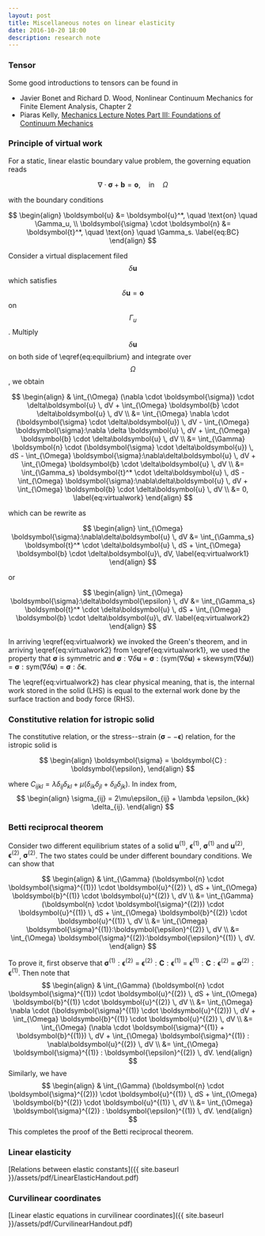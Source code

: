 ```yaml
---
layout: post
title: Miscellaneous notes on linear elasticity
date: 2016-10-20 18:00
description: research note
---
```



### Tensor
Some good introductions to tensors can be found in
- Javier Bonet and Richard D. Wood, Nonlinear Continuum Mechanics for Finite Element Analysis, Chapter 2 
- Piaras Kelly, [Mechanics Lecture Notes Part III: Foundations of Continuum Mechanics](http://homepages.engineering.auckland.ac.nz/~pkel015/SolidMechanicsBooks/Part_III/index.html)

### Principle of virtual work
For a static, linear elastic boundary value problem, the governing equation reads

$$
\nabla \cdot \boldsymbol{\sigma} + \boldsymbol{b} = \boldsymbol{o}, \quad \text{in} \quad \Omega
$$
<!-- $$
\begin{align}
  \nabla \cdot \boldsymbol{\sigma} + \boldsymbol{b} = \boldsymbol{o}, \quad \text{in} \quad \Omega
  \label{eq:equilbrium}
\end{align} 
$$ -->

with the boundary conditions

$$
\begin{align}
  \boldsymbol{u} &= \boldsymbol{u}^*, \quad \text{on} \quad \Gamma_u, \\
  \boldsymbol{\sigma} \cdot \boldsymbol{n} &= \boldsymbol{t}^*, \quad \text{on} \quad \Gamma_s. 
  \label{eq:BC}
\end{align}
$$

Consider a virtual displacement filed $$\delta\boldsymbol{u}$$ which satisfies $$\delta\boldsymbol{u} = \boldsymbol{o}$$ on $$\Gamma_u$$. Multiply $$\delta\boldsymbol{u}$$ on both side of \eqref{eq:equilbrium} and integrate over $$\Omega$$, we obtain


$$
\begin{align}
  & \int_{\Omega} (\nabla \cdot \boldsymbol{\sigma}) \cdot \delta\boldsymbol{u} \, dV + \int_{\Omega} \boldsymbol{b} \cdot \delta\boldsymbol{u} \, dV \\
  &= \int_{\Omega} \nabla \cdot (\boldsymbol{\sigma} \cdot \delta\boldsymbol{u}) \, dV - \int_{\Omega} \boldsymbol{\sigma}:\nabla \delta \boldsymbol{u} \, dV + \int_{\Omega} \boldsymbol{b} \cdot \delta\boldsymbol{u} \, dV \\
  &= \int_{\Gamma} \boldsymbol{n} \cdot (\boldsymbol{\sigma} \cdot \delta\boldsymbol{u}) \, dS - \int_{\Omega} \boldsymbol{\sigma}:\nabla\delta\boldsymbol{u} \, dV + \int_{\Omega} \boldsymbol{b} \cdot \delta\boldsymbol{u} \, dV \\
  &= \int_{\Gamma_s} \boldsymbol{t}^* \cdot \delta\boldsymbol{u} \, dS - \int_{\Omega} \boldsymbol{\sigma}:\nabla\delta\boldsymbol{u} \, dV + \int_{\Omega} \boldsymbol{b} \cdot \delta\boldsymbol{u} \, dV \\
  &= 0,
  \label{eq:virtualwork}
\end{align} 
$$

which can be rewrite as

$$
\begin{align}
  \int_{\Omega} \boldsymbol{\sigma}:\nabla\delta\boldsymbol{u} \, dV &= \int_{\Gamma_s} \boldsymbol{t}^* \cdot \delta\boldsymbol{u} \, dS + \int_{\Omega} \boldsymbol{b} \cdot \delta\boldsymbol{u}\, dV,
  \label{eq:virtualwork1}
\end{align} 
$$

or

$$
\begin{align}
  \int_{\Omega} \boldsymbol{\sigma}:\delta\boldsymbol{\epsilon} \, dV &= \int_{\Gamma_s} \boldsymbol{t}^* \cdot \delta\boldsymbol{u} \, dS + \int_{\Omega} \boldsymbol{b} \cdot \delta\boldsymbol{u}\, dV.
  \label{eq:virtualwork2}
\end{align} 
$$

In arriving \eqref{eq:virtualwork} we invoked the Green's theorem, and in arriving \eqref{eq:virtualwork2} from \eqref{eq:virtualwork1}, we used the property that $\boldsymbol{\sigma}$ is symmetric and $\boldsymbol{\sigma}:\nabla\delta\boldsymbol{u}$ = $\boldsymbol{\sigma}:(\text{sym}(\nabla\delta\boldsymbol{u}) + \text{skewsym}(\nabla\delta\boldsymbol{u}))$ = $\boldsymbol{\sigma}:\text{sym}(\nabla\delta\boldsymbol{u})$ = $\boldsymbol{\sigma}:\delta\boldsymbol{\epsilon}$.

The \eqref{eq:virtualwork2} has clear physical meaning, that is, the internal work stored in the solid (LHS) is equal to the external work done by the surface traction and body force (RHS).

### Constitutive relation for istropic solid
The constitutive relation, or the stress--strain ($\boldsymbol{\sigma}--\boldsymbol{\epsilon}$) relation, for the istropic solid is

$$
\begin{align}
  \boldsymbol{\sigma} = \boldsymbol{C} : \boldsymbol{\epsilon},
\end{align}
$$

where $C_{ijkl} = \lambda \delta_{ij} \delta_{kl} + \mu (\delta_{ik} \delta_{jl} + \delta_{il} \delta_{jk})$. In index from,
$$
\begin{align}
  \sigma_{ij} = 2\mu\epsilon_{ij} + \lambda \epsilon_{kk} \delta_{ij}.
\end{align}
$$

### Betti reciprocal theorem
Consider two different equilibrium states of a solid $\boldsymbol{u}^{(1)}$, $\boldsymbol{\epsilon}^{(1)}$, $\boldsymbol{\sigma}^{(1)}$ and $\boldsymbol{u}^{(2)}$, $\boldsymbol{\epsilon}^{(2)}$, $\boldsymbol{\sigma}^{(2)}$. The two states could be under different boundary conditions. We can show that 

$$
\begin{align}
  & \int_{\Gamma} (\boldsymbol{n} \cdot \boldsymbol{\sigma}^{(1)}) \cdot \boldsymbol{u}^{(2)} \, dS + \int_{\Omega} \boldsymbol{b}^{(1)} \cdot \boldsymbol{u}^{(2)} \, dV \\
  &= \int_{\Gamma} (\boldsymbol{n} \cdot \boldsymbol{\sigma}^{(2)}) \cdot \boldsymbol{u}^{(1)} \, dS + \int_{\Omega} \boldsymbol{b}^{(2)} \cdot \boldsymbol{u}^{(1)} \, dV \\
  &= \int_{\Omega} \boldsymbol{\sigma}^{(1)}:\boldsymbol{\epsilon}^{(2)} \, dV \\
  &= \int_{\Omega} \boldsymbol{\sigma}^{(2)}:\boldsymbol{\epsilon}^{(1)} \, dV.
\end{align}
$$

To prove it, first observe that $\boldsymbol{\sigma}^{(1)}:\boldsymbol{\epsilon}^{(2)}$ = $\boldsymbol{\epsilon}^{(2)}:\boldsymbol{C}:\boldsymbol{\epsilon}^{(1)}$ = $\boldsymbol{\epsilon}^{(1)}:\boldsymbol{C}:\boldsymbol{\epsilon}^{(2)}$ = $\boldsymbol{\sigma}^{(2)}:\boldsymbol{\epsilon}^{(1)}$.
Then note that
$$
\begin{align}
  & \int_{\Gamma} (\boldsymbol{n} \cdot \boldsymbol{\sigma}^{(1)}) \cdot \boldsymbol{u}^{(2)} \, dS + \int_{\Omega} \boldsymbol{b}^{(1)} \cdot \boldsymbol{u}^{(2)} \, dV \\
  &= \int_{\Omega} \nabla \cdot (\boldsymbol{\sigma}^{(1)} \cdot \boldsymbol{u}^{(2)}) \, dV + \int_{\Omega} \boldsymbol{b}^{(1)} \cdot \boldsymbol{u}^{(2)} \, dV \\
  &= \int_{\Omega} (\nabla \cdot \boldsymbol{\sigma}^{(1)} + \boldsymbol{b}^{(1)}) \, dV + \int_{\Omega} \boldsymbol{\sigma}^{(1)} : \nabla\boldsymbol{u}^{(2)} \, dV \\
  &= \int_{\Omega} \boldsymbol{\sigma}^{(1)} : \boldsymbol{\epsilon}^{(2)} \, dV.
\end{align}
$$
Similarly, we have
$$
\begin{align}
  & \int_{\Gamma} (\boldsymbol{n} \cdot \boldsymbol{\sigma}^{(2)}) \cdot \boldsymbol{u}^{(1)} \, dS + \int_{\Omega} \boldsymbol{b}^{(2)} \cdot \boldsymbol{u}^{(1)} \, dV \\
  &= \int_{\Omega} \boldsymbol{\sigma}^{(2)} : \boldsymbol{\epsilon}^{(1)} \, dV.
\end{align}
$$
This completes the proof of the Betti reciprocal theorem.


### Linear elasticity
[Relations between elastic constants]({{ site.baseurl }}/assets/pdf/LinearElasticHandout.pdf)

### Curvilinear coordinates
[Linear elastic equations in curvilinear coordinates]({{ site.baseurl }}/assets/pdf/CurvilinearHandout.pdf)
